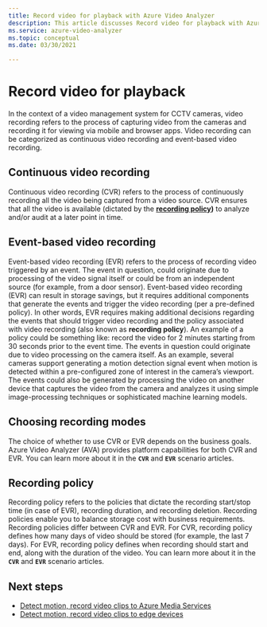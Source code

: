 ```yaml
---
title: Record video for playback with Azure Video Analyzer
description: This article discusses Record video for playback with Azure Video Analyzer.
ms.service: azure-video-analyzer
ms.topic: conceptual
ms.date: 03/30/2021

---
```


# Record video for playback

In the context of a video management system for CCTV cameras, video recording refers to the process of capturing video from the cameras and recording it for viewing via mobile and browser apps. Video recording can be categorized as continuous video recording and event-based video recording.

## Continuous video recording

Continuous video recording (CVR) refers to the process of continuously recording all the video being captured from a video source. CVR ensures that all the video is available (dictated by the **[recording policy](#recording-policy))** to analyze and/or audit at a later point in time.
<!-- TODO: Add link to recording policy -->

## Event-based video recording

Event-based video recording (EVR) refers to the process of recording video triggered by an event. The event in question, could originate due to processing of the video signal itself or could be from an independent source (for example, from a door sensor). Event-based video recording (EVR) can result in storage savings, but it requires additional components that generate the events and trigger the video recording (per a pre-defined policy). In other words, EVR requires making additional decisions regarding the events that should trigger video recording and the policy associated with video recording (also known as **recording policy**). An example of a policy could be something like: record the video for 2 minutes starting from 30 seconds prior to the event time. The events in question could originate due to video processing on the camera itself. As an example, several cameras support generating a motion detection signal event when motion is detected within a pre-configured zone of interest in the camera’s viewport. The events could also be generated by processing the video on another device that captures the video from the camera and analyzes it using simple image-processing techniques or sophisticated machine learning models.

## Choosing recording modes

The choice of whether to use CVR or EVR depends on the business goals. Azure Video Analyzer (AVA) provides platform capabilities for both CVR and EVR. You can learn more about it in the **`CVR`** and **`EVR`** scenario articles.
<!-- TODO: Add links to the CVR and EVR concept pages-->

## Recording policy

Recording policy refers to the policies that dictate the recording start/stop time (in case of EVR), recording duration, and recording deletion. Recording policies enable you to balance storage cost with business requirements. Recording policies differ between CVR and EVR. For CVR, recording policy defines how many days of video should be stored (for example, the last 7 days). For EVR, recording policy defines when recording should start and end, along with the duration of the video. You can learn more about it in the **`CVR`** and **`EVR`** scenario articles.
<!-- TODO: Add links to the CVR and EVR concept pages -->
## Next steps

- [Detect motion, record video clips to Azure Media Services](add-valid-link.md)
- [Detect motion, record video clips to edge devices](detect-motion-record-video-clips-edge-devices.md)  
